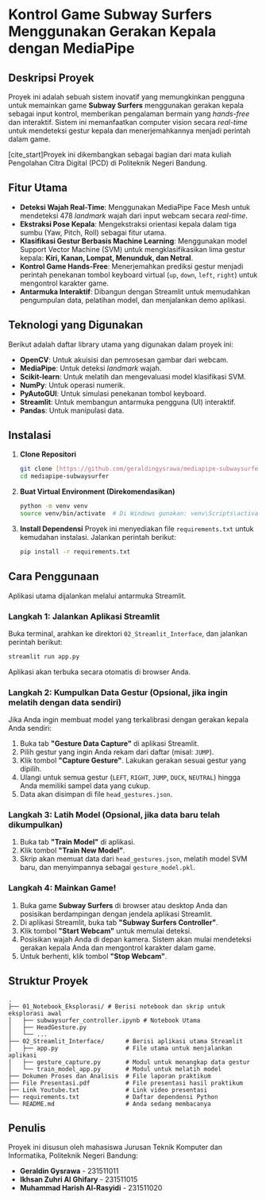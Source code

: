 # Kontrol Game Subway Surfers Menggunakan Gerakan Kepala dengan MediaPipe

## Deskripsi Proyek

Proyek ini adalah sebuah sistem inovatif yang memungkinkan pengguna untuk memainkan game **Subway Surfers** menggunakan gerakan kepala sebagai input kontrol, memberikan pengalaman bermain yang *hands-free* dan interaktif. Sistem ini memanfaatkan computer vision secara *real-time* untuk mendeteksi gestur kepala dan menerjemahkannya menjadi perintah dalam game.

[cite_start]Proyek ini dikembangkan sebagai bagian dari mata kuliah Pengolahan Citra Digital (PCD) di Politeknik Negeri Bandung.

## Fitur Utama

* **Deteksi Wajah Real-Time**: Menggunakan MediaPipe Face Mesh untuk mendeteksi 478 *landmark* wajah dari input webcam secara *real-time*.
* **Ekstraksi Pose Kepala**: Mengekstraksi orientasi kepala dalam tiga sumbu (Yaw, Pitch, Roll) sebagai fitur utama.
* **Klasifikasi Gestur Berbasis Machine Learning**: Menggunakan model Support Vector Machine (SVM) untuk mengklasifikasikan lima gestur kepala: **Kiri, Kanan, Lompat, Menunduk, dan Netral**.
* **Kontrol Game Hands-Free**: Menerjemahkan prediksi gestur menjadi perintah penekanan tombol keyboard virtual (`up`, `down`, `left`, `right`) untuk mengontrol karakter game.
* **Antarmuka Interaktif**: Dibangun dengan Streamlit untuk memudahkan pengumpulan data, pelatihan model, dan menjalankan demo aplikasi.

## Teknologi yang Digunakan

Berikut adalah daftar library utama yang digunakan dalam proyek ini:

* **OpenCV**: Untuk akuisisi dan pemrosesan gambar dari webcam.
* **MediaPipe**: Untuk deteksi *landmark* wajah.
* **Scikit-learn**: Untuk melatih dan mengevaluasi model klasifikasi SVM.
* **NumPy**: Untuk operasi numerik.
* **PyAutoGUI**: Untuk simulasi penekanan tombol keyboard.
* **Streamlit**: Untuk membangun antarmuka pengguna (UI) interaktif.
* **Pandas**: Untuk manipulasi data.

## Instalasi

1.  **Clone Repositori**
    ```bash
    git clone [https://github.com/geraldingysrawa/mediapipe-subwaysurfer.git](https://github.com/geraldingysrawa/mediapipe-subwaysurfer.git)
    cd mediapipe-subwaysurfer
    ```

2.  **Buat Virtual Environment (Direkomendasikan)**
    ```bash
    python -m venv venv
    source venv/bin/activate  # Di Windows gunakan: venv\Scripts\activate
    ```

3.  **Install Dependensi**
    Proyek ini menyediakan file `requirements.txt` untuk kemudahan instalasi. Jalankan perintah berikut:
    ```bash
    pip install -r requirements.txt
    ```

## Cara Penggunaan

Aplikasi utama dijalankan melalui antarmuka Streamlit.

### Langkah 1: Jalankan Aplikasi Streamlit

Buka terminal, arahkan ke direktori `02_Streamlit_Interface`, dan jalankan perintah berikut:

```bash
streamlit run app.py
```

Aplikasi akan terbuka secara otomatis di browser Anda.

### Langkah 2: Kumpulkan Data Gestur (Opsional, jika ingin melatih dengan data sendiri)

Jika Anda ingin membuat model yang terkalibrasi dengan gerakan kepala Anda sendiri:

1.  Buka tab **"Gesture Data Capture"** di aplikasi Streamlit.
2.  Pilih gestur yang ingin Anda rekam dari daftar (misal: `JUMP`).
3.  Klik tombol **"Capture Gesture"**. Lakukan gerakan sesuai gestur yang dipilih.
4.  Ulangi untuk semua gestur (`LEFT`, `RIGHT`, `JUMP`, `DUCK`, `NEUTRAL`) hingga Anda memiliki sampel data yang cukup.
5.  Data akan disimpan di file `head_gestures.json`.

### Langkah 3: Latih Model (Opsional, jika data baru telah dikumpulkan)

1.  Buka tab **"Train Model"** di aplikasi.
2.  Klik tombol **"Train New Model"**.
3.  Skrip akan memuat data dari `head_gestures.json`, melatih model SVM baru, dan menyimpannya sebagai `gesture_model.pkl`.

### Langkah 4: Mainkan Game!

1.  Buka game **Subway Surfers** di browser atau desktop Anda dan posisikan berdampingan dengan jendela aplikasi Streamlit.
2.  Di aplikasi Streamlit, buka tab **"Subway Surfers Controller"**.
3.  Klik tombol **"Start Webcam"** untuk memulai deteksi.
4.  Posisikan wajah Anda di depan kamera. Sistem akan mulai mendeteksi gerakan kepala Anda dan mengontrol karakter dalam game.
5.  Untuk berhenti, klik tombol **"Stop Webcam"**.

## Struktur Proyek

```
.
├── 01_Notebook_Eksplorasi/ # Berisi notebook dan skrip untuk eksplorasi awal
│   ├── subwaysurfer_controller.ipynb # Notebook Utama
│   ├── HeadGesture.py
│   └── ...
├── 02_Streamlit_Interface/      # Berisi aplikasi utama Streamlit
│   ├── app.py                   # File utama untuk menjalankan aplikasi
│   ├── gesture_capture.py       # Modul untuk menangkap data gestur
│   └── train_model_app.py       # Modul untuk melatih model
├── Dokumen Proses dan Analisis  # File laporan praktikum
├── File Presentasi.pdf          # File presentasi hasil praktikum
├── Link Youtube.txt             # Link video presentasi
├── requirements.txt             # Daftar dependensi Python
└── README.md                    # Anda sedang membacanya
```

## Penulis

Proyek ini disusun oleh mahasiswa Jurusan Teknik Komputer dan Informatika, Politeknik Negeri Bandung:

* **Geraldin Gysrawa** - 231511011 
* **Ikhsan Zuhri Al Ghifary** - 231511015 
* **Muhammad Harish Al-Rasyidi** - 231511020
